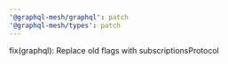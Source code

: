 ```yaml
---
'@graphql-mesh/graphql': patch
'@graphql-mesh/types': patch
---
```


fix(graphql): Replace old flags with subscriptionsProtocol
